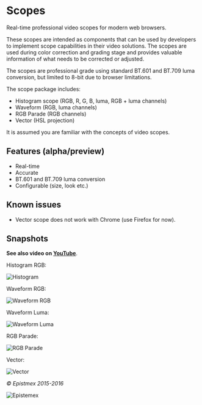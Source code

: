 ﻿Scopes
======

Real-time professional video scopes for modern web browsers.

These scopes are intended as components that can be used by developers
to implement scope capabilities in their video solutions. The scopes are
used during color correction and grading stage and provides valuable
information of what needs to be corrected or adjusted.

The scopes are professional grade using standard BT.601 and BT.709 luma
conversion, but limited to 8-bit due to browser limitations.

The scope package includes:

- Histogram scope (RGB, R, G, B, luma, RGB + luma channels)
- Waveform (RGB, luma channels)
- RGB Parade (RGB channels)
- Vector (HSL projection)

It is assumed you are familiar with the concepts of video scopes.


Features (alpha/preview)
--------

- Real-time
- Accurate
- BT.601 and BT.709 luma conversion
- Configurable (size, look etc.)


Known issues
------------

- Vector scope does not work with Chrome (use Firefox for now).


Snapshots
---------

**See also video on [YouTube](https://www.youtube.com/watch?v=Bjj3DLH-93I)**.

Histogram RGB:

![Histogram](http://i.imgur.com/Ki9hzuH.png)

Waveform RGB:

![Waveform RGB](http://i.imgur.com/EJQTS01.png)

Waveform Luma:

![Waveform Luma](http://i.imgur.com/ztdyLqa.png)

RGB Parade:

![RGB Parade](http://i.imgur.com/Tpcn3pX.png)

Vector:

![Vector](http://i.imgur.com/Nx3AeqT.png)


*&copy; Epistmex 2015-2016*
 
![Epistemex](http://i.imgur.com/wZSsyt8.png)
